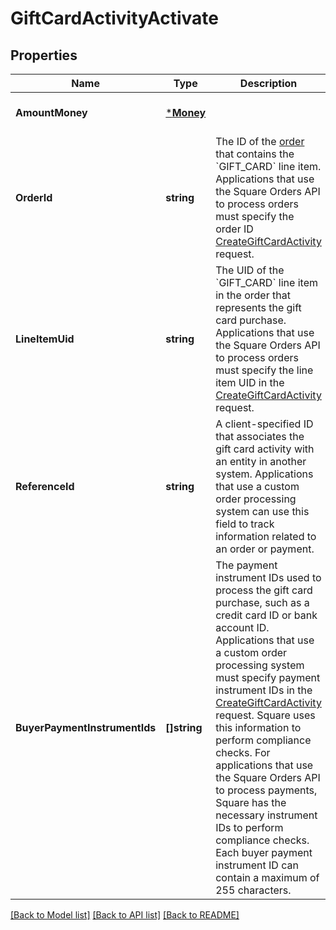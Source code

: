 # GiftCardActivityActivate

## Properties
Name | Type | Description | Notes
------------ | ------------- | ------------- | -------------
**AmountMoney** | [***Money**](Money.md) |  | [optional] [default to null]
**OrderId** | **string** | The ID of the [order](entity:Order) that contains the &#x60;GIFT_CARD&#x60; line item.  Applications that use the Square Orders API to process orders must specify the order ID [CreateGiftCardActivity](api-endpoint:GiftCardActivities-CreateGiftCardActivity) request. | [optional] [default to null]
**LineItemUid** | **string** | The UID of the &#x60;GIFT_CARD&#x60; line item in the order that represents the gift card purchase.  Applications that use the Square Orders API to process orders must specify the line item UID in the [CreateGiftCardActivity](api-endpoint:GiftCardActivities-CreateGiftCardActivity) request. | [optional] [default to null]
**ReferenceId** | **string** | A client-specified ID that associates the gift card activity with an entity in another system.   Applications that use a custom order processing system can use this field to track information  related to an order or payment. | [optional] [default to null]
**BuyerPaymentInstrumentIds** | **[]string** | The payment instrument IDs used to process the gift card purchase, such as a credit card ID  or bank account ID.   Applications that use a custom order processing system must specify payment instrument IDs in  the [CreateGiftCardActivity](api-endpoint:GiftCardActivities-CreateGiftCardActivity) request. Square uses this information to perform compliance checks.   For applications that use the Square Orders API to process payments, Square has the necessary  instrument IDs to perform compliance checks.  Each buyer payment instrument ID can contain a maximum of 255 characters. | [optional] [default to null]

[[Back to Model list]](../README.md#documentation-for-models) [[Back to API list]](../README.md#documentation-for-api-endpoints) [[Back to README]](../README.md)

